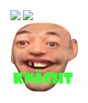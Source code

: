 <img src="https://komarev.com/ghpvc/?username=jubewe&label=Profile%20Stalks&color=00ffff&style=flat"/>
<img src="https://github-readme-stats.vercel.app/api?username=jubewe&show_icons=true&hide_border=false&title_color=00ffff&icon_color=ffff7de9&bg_color=09131B&text_color=ffffff&border_color=0c1a25"/>
<div>
  <a href="https://twitch.tv/jubewe"><img alt="knecht" src="https://github.com/jubewe/Jubewe/blob/main/src/Knecht.png?raw=true"> </a>
</div>
